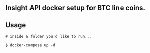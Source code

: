 Insight API docker setup for BTC line coins.
---

## Usage
```
# inside a folder you'd like to run...

$ docker-compose up -d

```
